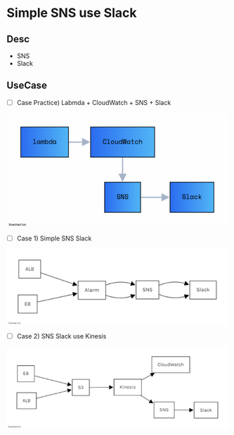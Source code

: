 # Simple SNS use Slack

## Desc

- SNS
- Slack

## UseCase

- [ ] Case Practice) Labmda + CloudWatch + SNS + Slack

![lambda](./pubilc/lambda.png)

- [ ] Case 1) Simple SNS Slack

![simple](./pubilc/simple.png)

- [ ] Case 2) SNS Slack use Kinesis

![diff](./pubilc/difficult.png)
